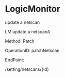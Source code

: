 #     LogicMonitor


update a netscan

LM update a netscanA

Method: Patch

OperationID: patchNetscan

EndPoint:

/setting/netscans/{id}
